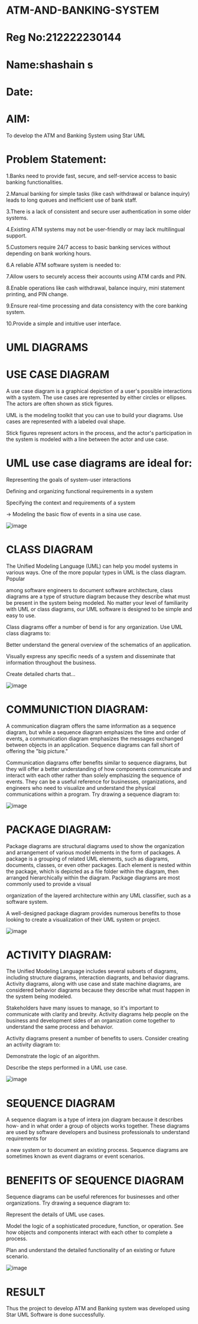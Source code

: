 # ATM-AND-BANKING-SYSTEM
# Reg No:212222230144
# Name:shashain s
# Date:


# AIM:
To develop the ATM and Banking System using Star UML

# Problem Statement:
1.Banks need to provide fast, secure, and self-service access to basic banking functionalities.

2.Manual banking for simple tasks (like cash withdrawal or balance inquiry) leads to long queues and inefficient use of bank staff.

3.There is a lack of consistent and secure user authentication in some older systems.

4.Existing ATM systems may not be user-friendly or may lack multilingual support.

5.Customers require 24/7 access to basic banking services without depending on bank working hours.

6.A reliable ATM software system is needed to:

7.Allow users to securely access their accounts using ATM cards and PIN.

8.Enable operations like cash withdrawal, balance inquiry, mini statement printing, and PIN change.

9.Ensure real-time processing and data consistency with the core banking system.

10.Provide a simple and intuitive user interface.


# UML DIAGRAMS

# USE CASE DIAGRAM

A use case diagram is a graphical depiction of a user's possible interactions with a system. The use cases are represented by either circles or ellipses. The actors are often shown as stick figures.

UML is the modeling toolkit that you can use to build your diagrams. Use cases are represented with a labeled oval shape.

Stick figures represent actors in the process, and the actor's participation in the system is modeled with a line between the actor and use case.
# UML use case diagrams are ideal for:

Representing the goals of system-user interactions

Defining and organizing functional requirements in a system

Specifying the context and requirements of a system

→ Modeling the basic flow of events in a sina use case.

![image](https://github.com/user-attachments/assets/02bdfef0-13d9-472d-81c9-8ccdd524e12b)








# CLASS DIAGRAM

The Unified Modeling Language (UML) can help you model systems in various ways. One of the more popular types in UML is the class diagram. Popular

among software engineers to document software architecture, class diagrams are a type of structure diagram because they describe what must be present in the system being modeled. No matter your level of familiarity with UML or class diagrams, our UML software is designed to be simple and easy to use.

Class diagrams offer a number of bend is for any organization. Use UML class diagrams to:

Better understand the general overview of the schematics of an application.

Visually express any specific needs of a system and disseminate that information throughout the business.

Create detailed charts that…

![image](https://github.com/user-attachments/assets/1e6312df-a052-4f9c-bced-d9e81938385a)




# COMMUNICTION DIAGRAM:

A communication diagram offers the same information as a sequence diagram, but while a sequence diagram emphasizes the time and order of events, a communication diagram emphasizes the messages exchanged between objects in an application. Sequence diagrams can fall short of offering the "big picture."

Communication diagrams offer benefits similar to sequence diagrams, but they will offer a better understanding of how components communicate and interact with each other rather than solely emphasizing the sequence of events. They can be a useful reference for businesses, organizations, and engineers who need to visualize and understand the physical communications within a program. Try drawing a sequence diagram to:

![image](https://github.com/user-attachments/assets/ec5b5213-6155-492f-8f9c-d3b9b861db53)





# PACKAGE DIAGRAM:

Package diagrams are structural diagrams used to show the organization and arrangement of various model elements in the form of packages. A package is a grouping of related UML elements, such as diagrams, documents, classes, or even other packages. Each element is nested within the package, which is depicted as a file folder within the diagram, then arranged hierarchically within the diagram. Package diagrams are most commonly used to provide a visual

organization of the layered architecture within any UML classifier, such as a software system.

A well-designed package diagram provides numerous benefits to those looking to create a visualization of their UML system or project.

![image](https://github.com/user-attachments/assets/cd823a31-a20f-4454-9e0c-d52ea93820dc)









# ACTIVITY DIAGRAM:

The Unified Modeling Language includes several subsets of diagrams, including structure diagrams, interaction diagrants, and behavior diagrams. Activity diagrams, along with use case and state machine diagrams, are considered behavior diagrams because they describe what must happen in the system being modeled.

Stakeholders have many issues to manage, so it's important to communicate with clarity and brevity. Activity diagrams help people on the business and development sides of an organization come together to understand the same process and behavior.

Activity diagrams present a number of benefits to users. Consider creating an activity diagram to:

Demonstrate the logic of an algorithm.

Describe the steps performed in a UML use case.

![image](https://github.com/user-attachments/assets/c8f1abf0-c981-4c26-9bb5-15c79f0b61b3)






# SEQUENCE DIAGRAM

A sequence diagram is a type of intera jon diagram because it describes how- and in what order a group of objects works together. These diagrams are used by software developers and business professionals to understand requirements for

a new system or to document an existing process. Sequence diagrams are sometimes known as event diagrams or event scenarios.


# BENEFITS OF SEQUENCE DIAGRAM

Sequence diagrams can be useful references for businesses and other organizations. Try drawing a sequence diagram to:

Represent the details of UML use cases.

Model the logic of a sophisticated procedure, function, or operation. See how objects and components interact with each other to complete a process.

Plan and understand the detailed functionality of an existing or future scenario.




![image](https://github.com/user-attachments/assets/fb49bd93-a5d1-4d58-a6f9-20c9bbbc87d5)


# RESULT

Thus the project to develop ATM and Banking system was developed using Star UML Software is done successfully.


